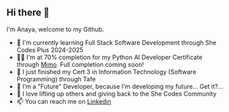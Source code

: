 ## Hi there 👋

I'm Anaya, welcome to my Github.  

- 💜 I'm currently learning Full Stack Software Development through She Codes Plus 2024-2025
- 👩‍💻 I'm at 70% completion for my Python AI Developer Certificate through [Mimo](https://mimo.org/).  Full completion coming soon!
- 🌱 I just finished my Cert 3 in Information Technology (Software Programming) through Tafe
- 🔭 I’m a "Future" Developer, because I'm developing my future...  Get it?...  
- 👯 I love lifting up others and giving back to the She Codes Community
- 📫 You can reach me on [Linkedin](www.linkedin.com/in/anaya-dodge-71a61b109)
